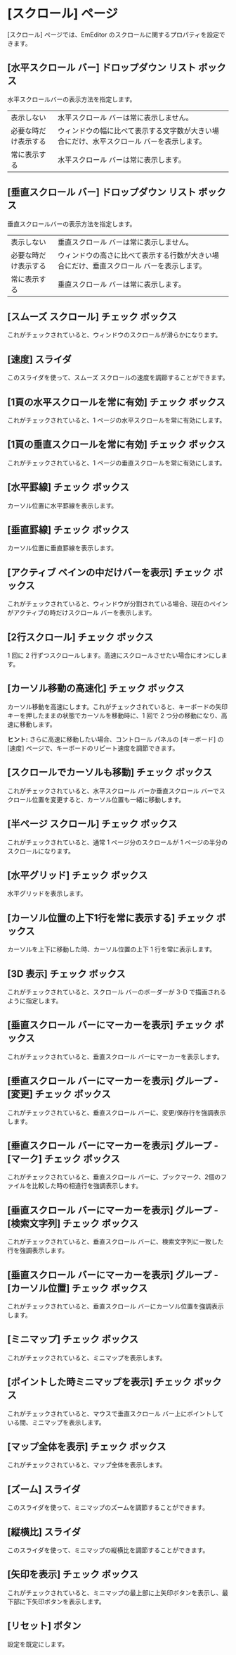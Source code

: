# \[スクロール\] ページ

\[スクロール\] ページでは、EmEditor のスクロールに関するプロパティを設定できます。

## \[水平スクロール バー\] ドロップダウン リスト ボックス

水平スクロールバーの表示方法を指定します。

|     |     |
| --- | --- |
| 表示しない | 水平スクロール バーは常に表示しません。 |
| 必要な時だけ表示する | ウィンドウの幅に比べて表示する文字数が大きい場合にだけ、水平スクロール バーを表示します。 |
| 常に表示する | 水平スクロール バーは常に表示します。 |

## \[垂直スクロール バー\] ドロップダウン リスト ボックス

垂直スクロールバーの表示方法を指定します。

|     |     |
| --- | --- |
| 表示しない | 垂直スクロール バーは常に表示しません。 |
| 必要な時だけ表示する | ウィンドウの高さに比べて表示する行数が大きい場合にだけ、垂直スクロール バーを表示します。 |
| 常に表示する | 垂直スクロール バーは常に表示します。 |

## \[スムーズ スクロール\] チェック ボックス

これがチェックされていると、ウィンドウのスクロールが滑らかになります。

## \[速度\] スライダ

このスライダを使って、スムーズ スクロールの速度を調節することができます。

## \[1頁の水平スクロールを常に有効\] チェック ボックス

これがチェックされていると、1 ページの水平スクロールを常に有効にします。

## \[1頁の垂直スクロールを常に有効\] チェック ボックス

これがチェックされていると、1 ページの垂直スクロールを常に有効にします。

## \[水平罫線\] チェック ボックス

カーソル位置に水平罫線を表示します。

## \[垂直罫線\] チェック ボックス

カーソル位置に垂直罫線を表示します。

## \[アクティブ ペインの中だけバーを表示\] チェック ボックス

これがチェックされていると、ウィンドウが分割されている場合、現在のペインがアクティブの時だけスクロール バーを表示します。

## \[2行スクロール\] チェック ボックス

1 回に 2 行ずつスクロールします。高速にスクロールさせたい場合にオンにします。

## \[カーソル移動の高速化\] チェック ボックス

カーソル移動を高速にします。これがチェックされていると、キーボードの矢印キーを押したままの状態でカーソルを移動時に、1 回で 2
つ分の移動になり、高速に移動します。

**ヒント:** さらに高速に移動したい場合、コントロール パネルの \[キーボード\] の \[速度\] ページで、キーボードのリピート速度を調節できます。

## \[スクロールでカーソルも移動\] チェック ボックス

これがチェックされていると、水平スクロール バーか垂直スクロール バーでスクロール位置を変更すると、カーソル位置も一緒に移動します。

## \[半ページ スクロール\] チェック ボックス

これがチェックされていると、通常 1 ページ分のスクロールが 1 ページの半分のスクロールになります。

## \[水平グリッド\] チェック ボックス

水平グリッドを表示します。

## \[カーソル位置の上下1行を常に表示する\] チェック ボックス

カーソルを上下に移動した時、カーソル位置の上下 1 行を常に表示します。

## \[3D 表示\] チェック ボックス

これがチェックされていると、スクロール バーのボーダーが 3-D で描画されるように指定します。

## \[垂直スクロール バーにマーカーを表示\] チェック ボックス

これがチェックされていると、垂直スクロール バーにマーカーを表示します。

## \[垂直スクロール バーにマーカーを表示\] グループ \- \[変更\] チェック ボックス

これがチェックされていると、垂直スクロール バーに、変更/保存行を強調表示します。

## \[垂直スクロール バーにマーカーを表示\] グループ \- \[マーク\] チェック ボックス

これがチェックされていると、垂直スクロール バーに、ブックマーク、2個のファイルを比較した時の相違行を強調表示します。

## \[垂直スクロール バーにマーカーを表示\] グループ \- \[検索文字列\] チェック ボックス

これがチェックされていると、垂直スクロール バーに、検索文字列に一致した行を強調表示します。

## \[垂直スクロール バーにマーカーを表示\] グループ \- \[カーソル位置\] チェック ボックス

これがチェックされていると、垂直スクロール バーにカーソル位置を強調表示します。

## \[ミニマップ\] チェック ボックス

これがチェックされていると、ミニマップを表示します。

## \[ポイントした時ミニマップを表示\] チェック ボックス

これがチェックされていると、マウスで垂直スクロール バー上にポイントしている間、ミニマップを表示します。

## \[マップ全体を表示\] チェック ボックス

これがチェックされていると、マップ全体を表示します。

## \[ズーム\] スライダ

このスライダを使って、ミニマップのズームを調節することができます。

## \[縦横比\] スライダ

このスライダを使って、ミニマップの縦横比を調節することができます。

## \[矢印を表示\] チェック ボックス

これがチェックされていると、ミニマップの最上部に上矢印ボタンを表示し、最下部に下矢印ボタンを表示します。

## \[リセット\] ボタン

設定を既定にします。

